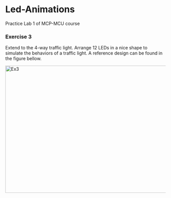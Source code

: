 # Led-Animations
Practice Lab 1 of MCP-MCU course

### Exercise 3
Extend to the 4-way traffic light. Arrange 12 LEDs in a nice shape to simulate the behaviors of a traffic light. A reference design can be found in the figure bellow.

<img width="650" height="400" alt="Ex3" src="https://github.com/user-attachments/assets/5b44d171-1504-422c-8464-33b484d505d5" />


